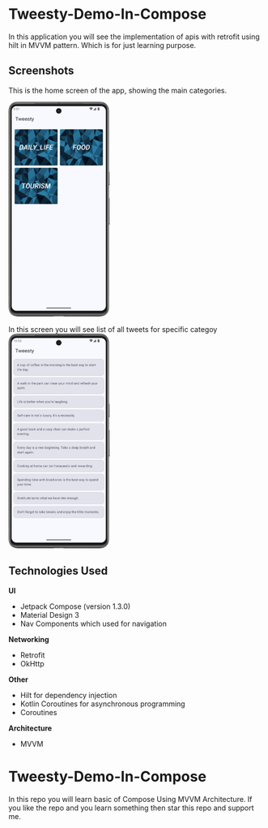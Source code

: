 # Tweesty-Demo-In-Compose
In this application you will see the implementation of apis with retrofit using hilt in MVVM pattern. Which is for just learning purpose.

## Screenshots

This is the home screen of the app, showing the main categories.

![Home Screen](https://github.com/SherazGhani35/Tweesty-Demo-In-Compose/blob/main/Screenshots/Screenshot_01.png)


In this screen you will see list of all tweets for specific categoy
![Detail Screen](https://github.com/SherazGhani35/Tweesty-Demo-In-Compose/blob/main/Screenshots/Screenshot_02.png)


## Technologies Used

**UI**
* Jetpack Compose (version 1.3.0)
* Material Design 3
* Nav Components which used for navigation

**Networking**
* Retrofit 
* OkHttp 

**Other**
* Hilt for dependency injection
* Kotlin Coroutines for asynchronous programming
* Coroutines

**Architecture**
* MVVM

# Tweesty-Demo-In-Compose
In this repo you will learn basic of Compose Using MVVM Architecture. If you like the repo and you learn something then star this repo and support me.
